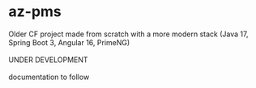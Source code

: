 # az-pms
Older CF project made from scratch with a more modern stack (Java 17, Spring Boot 3, Angular 16, PrimeNG)
<br><br>UNDER DEVELOPMENT
<br><br>documentation to follow
